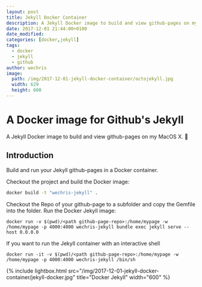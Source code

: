 ```yaml
---
layout: post
title: Jekyll Docker Container
description: A Jekyll Docker image to build and view github-pages on my MacOS X.
date: 2017-12-01 21:44:00+0100
date_modified: 
categories: [docker,jekyll]
tags:
  - docker
  - jekyll
  - github
author: wechris
image:
  path: /img/2017-12-01-jekyll-docker-container/octojekyll.jpg
  width: 629
  height: 600
---
```

# A Docker image for Github's Jekyll

A Jekyll Docker image to build and view github-pages on my MacOS X.
:whale:

## Introduction

Build and run your Jekyll github-pages in a Docker container.

Checkout the project and build the Docker image:
```bash
docker build -t "wechris-jekyll" .
```

Checkout the Repo of your github-page to a subfolder and copy the Gemfile into the folder.
Run the Docker Jekyll image:
```
docker run -v $(pwd)/<path github-page-repo>:/home/mypage -w /home/mypage -p 4000:4000 wechris-jekyll bundle exec jekyll serve --host 0.0.0.0
```

If you want to run the Jekyll container with an interactive shell
```
docker run -it -v $(pwd)/<path github-page-repo>:/home/mypage -w /home/mypage -p 4000:4000 wechris-jekyll /bin/sh
```

{% include lightbox.html src="/img/2017-12-01-jekyll-docker-container/jekyll-docker.jpg" title="Docker Jekyll" width="600" %}